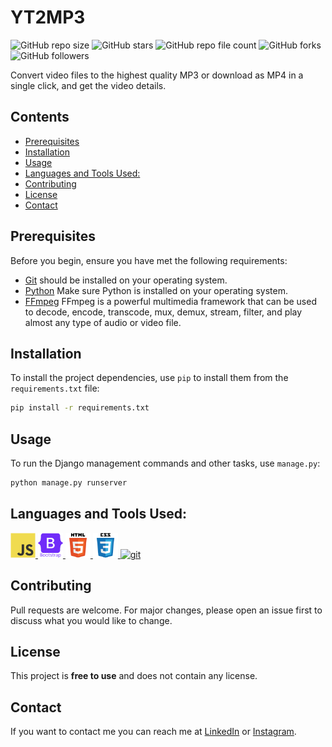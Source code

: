 # YT2MP3

![GitHub repo size](https://img.shields.io/github/repo-size/UmbrellaSkiies/YT2MP3)
![GitHub stars](https://img.shields.io/github/stars/UmbrellaSkiies/YT2MP3?style=social)
![GitHub repo file count](https://img.shields.io/github/directory-file-count/UmbrellaSkiies/YT2MP3)
![GitHub forks](https://img.shields.io/github/forks/UmbrellaSkiies/YT2MP3?style=social)
![GitHub followers](https://img.shields.io/github/followers/UmbrellaSkiies?label=Followers&logoColor=blue&style=flat)

Convert video files to the highest quality MP3 or download as MP4 in a single click, and get the video details.



## Contents
  - [Prerequisites](#prerequisites)
  - [Installation](#installation)
  - [Usage](#usage)
  - [Languages and Tools Used:](#languages-and-tools-used)
  - [Contributing](#contributing)
  - [License](#license)
  - [Contact](#contact)


## Prerequisites
Before you begin, ensure you have met the following requirements:

* [Git](https://git-scm.com/downloads "Download Git") should be installed on your operating system.
* [Python](https://python.org) Make sure Python is installed on your operating system.
* [FFmpeg](https://ffmpeg.org) FFmpeg is a powerful multimedia framework that can be used to decode, encode, transcode, mux, demux, stream, filter, and play almost any type of audio or video file.


## Installation

To install the project dependencies, use `pip` to install them from the `requirements.txt` file:

```bash
pip install -r requirements.txt
```


## Usage

To run the Django management commands and other tasks, use `manage.py`:

```bash
python manage.py runserver
```


## Languages and Tools Used:

<p align="left">
    <a href="https://developer.mozilla.org/en-US/docs/Web/JavaScript" target="_blank" rel="noreferrer">
        <img src="https://raw.githubusercontent.com/devicons/devicon/master/icons/javascript/javascript-original.svg" alt="javascript" width="40" height="40"/>
    </a>
    <a href="https://getbootstrap.com" target="_blank" rel="noreferrer">
        <img src="https://raw.githubusercontent.com/devicons/devicon/master/icons/bootstrap/bootstrap-plain-wordmark.svg" alt="bootstrap" width="40" height="40"/>
    </a>
    <a href="https://www.w3.org/html/" target="_blank" rel="noreferrer">
        <img src="https://raw.githubusercontent.com/devicons/devicon/master/icons/html5/html5-original-wordmark.svg" alt="html5" width="40" height="40"/>
    </a>
    <a href="https://www.w3schools.com/css/" target="_blank" rel="noreferrer">
        <img src="https://raw.githubusercontent.com/devicons/devicon/master/icons/css3/css3-original-wordmark.svg" alt="css3" width="40" height="40"/>
    </a>
    <a href="https://git-scm.com/" target="_blank" rel="noreferrer">
        <img src="https://www.vectorlogo.zone/logos/git-scm/git-scm-icon.svg" alt="git" width="40" height="40"/>
    </a>
</p>


## Contributing

Pull requests are welcome. For major changes, please open an issue first
to discuss what you would like to change.


## License

This project is **free to use** and does not contain any license.


## Contact

If you want to contact me you can reach me at [LinkedIn](https://linkedin.com/in/neo-titebe-120536254) or [Instagram](https://instagram.com/9teen_99).
